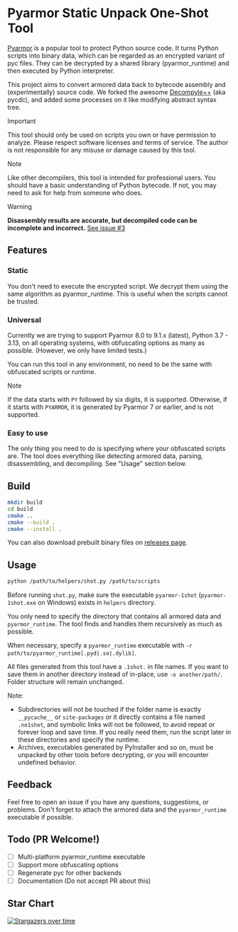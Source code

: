 # Pyarmor Static Unpack One-Shot Tool

[Pyarmor](https://github.com/dashingsoft/pyarmor) is a popular tool to protect Python source code. It turns Python scripts into binary data, which can be regarded as an encrypted variant of pyc files. They can be decrypted by a shared library (pyarmor_runtime) and then executed by Python interpreter.

This project aims to convert armored data back to bytecode assembly and (experimentally) source code. We forked the awesome [Decompyle++](https://github.com/zrax/pycdc) (aka pycdc), and added some processes on it like modifying abstract syntax tree.

> [!IMPORTANT]
>
> This tool should only be used on scripts you own or have permission to analyze. Please respect software licenses and terms of service. The author is not responsible for any misuse or damage caused by this tool.

> [!NOTE]
>
> Like other decompilers, this tool is intended for professional users. You should have a basic understanding of Python bytecode. If not, you may need to ask for help from someone who does.

> [!WARNING]
>
> **Disassembly results are accurate, but decompiled code can be incomplete and incorrect.** [See issue #3](https://github.com/Lil-House/Pyarmor-Static-Unpack-1shot/issues/3)

## Features

### Static

You don't need to execute the encrypted script. We decrypt them using the same algorithm as pyarmor_runtime. This is useful when the scripts cannot be trusted.

### Universal

Currently we are trying to support Pyarmor 8.0 to 9.1.x (latest), Python 3.7 - 3.13, on all operating systems, with obfuscating options as many as possible. (However, we only have limited tests.)

You can run this tool in any environment, no need to be the same with obfuscated scripts or runtime.

> [!NOTE]
> 
> If the data starts with `PY` followed by six digits, it is supported. Otherwise, if it starts with `PYARMOR`, it is generated by Pyarmor 7 or earlier, and is not supported.

### Easy to use

The only thing you need to do is specifying where your obfuscated scripts are. The tool does everything like detecting armored data, parsing, disassembling, and decompiling. See "Usage" section below.

## Build

``` bash
mkdir build
cd build
cmake ..
cmake --build .
cmake --install .
```

You can also download prebuilt binary files on [releases page](https://github.com/Lil-House/Pyarmor-Static-Unpack-1shot/releases).

## Usage

``` bash
python /path/to/helpers/shot.py /path/to/scripts
```

Before running `shot.py`, make sure the executable `pyarmor-1shot` (`pyarmor-1shot.exe` on Windows) exists in `helpers` directory.

You only need to specify the directory that contains all armored data and `pyarmor_runtime`. The tool finds and handles them recursively as much as possible.

When necessary, specify a `pyarmor_runtime` executable with `-r path/to/pyarmor_runtime[.pyd|.so|.dylib]`.

All files generated from this tool have a `.1shot.` in file names. If you want to save them in another directory instead of in-place, use `-o another/path/`. Folder structure will remain unchanged.

Note:

- Subdirectories will not be touched if the folder name is exactly `__pycache__` or `site-packages` or it directly contains a file named `.no1shot`, and symbolic links will not be followed, to avoid repeat or forever loop and save time. If you really need them, run the script later in these directories and specify the runtime.
- Archives, executables generated by PyInstaller and so on, must be unpacked by other tools before decrypting, or you will encounter undefined behavior.

## Feedback

Feel free to open an issue if you have any questions, suggestions, or problems. Don't forget to attach the armored data and the `pyarmor_runtime` executable if possible.

## Todo (PR Welcome!)

- [ ] Multi-platform pyarmor_runtime executable
- [ ] Support more obfuscating options
- [ ] Regenerate pyc for other backends
- [ ] Documentation (Do not accept PR about this)

## Star Chart

[![Stargazers over time](https://starchart.cc/Lil-House/Pyarmor-Static-Unpack-1shot.svg?variant=adaptive)](https://starchart.cc/Lil-House/Pyarmor-Static-Unpack-1shot)
